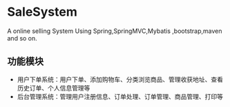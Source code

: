 
# SaleSystem
A online selling System Using Spring,SpringMVC,Mybatis ,bootstrap,maven and so on.
## 功能模块
* 用户下单系统：用户下单、添加购物车、分类浏览商品、管理收获地址、查看历史订单、个人信息管理等
* 后台管理系统：管理用户注册信息、订单处理、订单管理、商品管理、打印等
